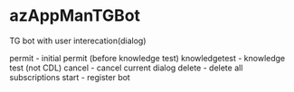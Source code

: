 # azAppManTGBot
TG bot with user interecation(dialog)

permit - initial permit (before knowledge test)
knowledgetest - knowledge test (not CDL)
cancel - cancel current dialog
delete - delete all subscriptions
start - register bot